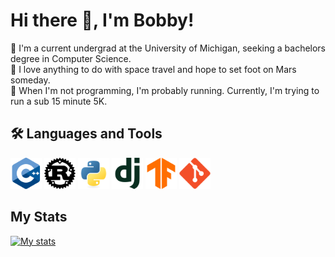 # Hi there 👋, I'm Bobby!  
📖 I'm a current undergrad at the University of Michigan, seeking a bachelors degree in Computer Science.  
🚀 I love anything to do with space travel and hope to set foot on Mars someday.  
🏃 When I'm not programming, I'm probably running. Currently, I'm trying to run a sub 15 minute 5K.  
## 🛠️ Languages and Tools
<div id="tools">
  <img src="https://github.com/devicons/devicon/blob/master/icons/cplusplus/cplusplus-original.svg" alt="" width=50 height=50/>
  <img src="https://github.com/devicons/devicon/blob/master/icons/rust/rust-plain.svg" alt="" width=50 height=50/>
  <img src="https://github.com/devicons/devicon/blob/master/icons/python/python-original.svg" alt="" width=50 height=50/>
  <img src="https://github.com/devicons/devicon/blob/master/icons/django/django-plain.svg" alt="" width=50 height=50/>
  <img src="https://github.com/devicons/devicon/blob/master/icons/tensorflow/tensorflow-original.svg" alt="" width=50 height=50/>
  <img src="https://github.com/devicons/devicon/blob/master/icons/git/git-original.svg" alt="" width=50 height=50/>
</div>

## My Stats
[![My stats](https://github-readme-stats.vercel.app/api?username=bobby-palmer)](https://github.com/bobby-palmer/github-readme-stats)

